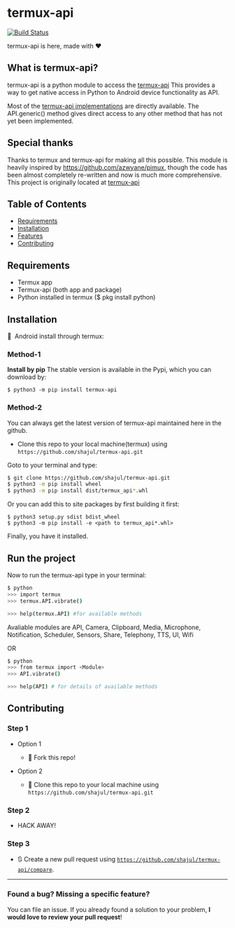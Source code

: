# termux-api

[![Build Status](http://img.shields.io/travis/badges/badgerbadgerbadger.svg?style=flat-square)](https://github.com/shajul/termux-api)

termux-api is here, made with :heart:

## What is termux-api?
termux-api is a python module to access the [termux-api](https://wiki.termux.com/wiki/Termux:API)
This provides a way to get native access in Python to Android device functionality as API.

Most of the [termux-api implementations](https://wiki.termux.com/wiki/Termux:API) are directly available.
The API.generic() method gives direct access to any other method that has not yet been implemented.

## Special thanks
Thanks to termux and termux-api for making all this possible.
This module is heavily inspired by https://github.com/azwyane/pimux, though the code has been 
almost completely re-written and now is much more comprehensive.  
This project is originally located at [termux-api](https://github.com/shajul/termux-api)

## Table of Contents
- [Requirements](#Requirements)
- [Installation](#Installation)
- [Features](#Features)
- [Contributing](#Contributing)

## Requirements

- Termux app
- Termux-api (both app and package)
- Python installed in termux ($ pkg install python)

## Installation

🚀&nbsp; Android install through termux:

### Method-1

**Install by pip**
The stable version is available in the Pypi, which you can download by:

```
$ python3 -m pip install termux-api
```

### Method-2

You can always get the latest version of termux-api maintained here in the github.
- Clone this repo to your local machine(termux) using `https://github.com/shajul/termux-api.git`

Goto to your terminal and type:

```sh
$ git clone https://github.com/shajul/termux-api.git
$ python3 -m pip install wheel
$ python3 -m pip install dist/termux_api*.whl
```

Or you can add this to site packages by first building it first:
```
$ python3 setup.py sdist bdist_wheel
$ python3 -m pip install -e <path to termux_api*.whl>
```

Finally, you have it installed.

## Run the project

Now to run the termux-api type in your terminal:

```bash
$ python
>>> import termux
>>> termux.API.vibrate()

>>> help(termux.API) #for available methods
```
Avaliable modules are
API, Camera, Clipboard, Media, Microphone, Notification, Scheduler, Sensors, Share, Telephony, TTS, UI, Wifi

OR

```bash
$ python
>>> from termux import <Module>
>>> API.vibrate()

>>> help(API) # for details of available methods

```

## Contributing

### Step 1

- Option 1
    - 🍴 Fork this repo!

- Option 2
    - 👯 Clone this repo to your local machine using `https://github.com/shajul/termux-api.git`

### Step 2

- HACK AWAY!

### Step 3

- 🔃 Create a new pull request using <a href="https://github.com/shajul/termux-api/compare" target="_blank">`https://github.com/shajul/termux-api/compare`</a>.


---

###  Found a bug? Missing a specific feature?
You can file an issue.
If you already found a solution to your problem, **I would love to review your pull request**!

